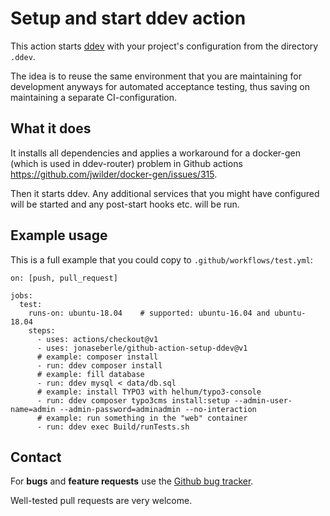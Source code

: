 # Setup and start ddev action

This action starts [ddev](https://github.com/drud/ddev/) with your project's configuration from the directory `.ddev`.

The idea is to reuse the same environment that you are maintaining for development anyways for automated acceptance testing, thus saving on maintaining a separate CI-configuration.

## What it does

It installs all dependencies and applies a workaround for a docker-gen (which is used in ddev-router) problem in Github actions <https://github.com/jwilder/docker-gen/issues/315>.

Then it starts ddev. Any additional services that you might have configured will be started and any post-start hooks etc. will be run.

## Example usage

This is a full example that you could copy to `.github/workflows/test.yml`: 
```
on: [push, pull_request]

jobs:
  test:
    runs-on: ubuntu-18.04    # supported: ubuntu-16.04 and ubuntu-18.04
    steps:
      - uses: actions/checkout@v1
      - uses: jonaseberle/github-action-setup-ddev@v1
      # example: composer install
      - run: ddev composer install
      # example: fill database
      - run: ddev mysql < data/db.sql
      # example: install TYPO3 with helhum/typo3-console
      - run: ddev composer typo3cms install:setup --admin-user-name=admin --admin-password=adminadmin --no-interaction
      # example: run something in the "web" container
      - run: ddev exec Build/runTests.sh
```
## Contact

For **bugs** and **feature requests** use the [Github bug tracker](https://github.com/jonaseberle/github-action-setup-ddev/issues).

Well-tested pull requests are very welcome.